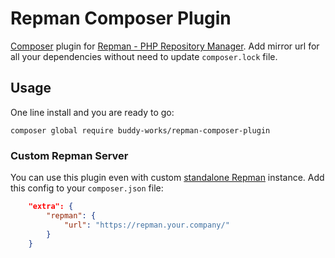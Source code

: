 # Repman Composer Plugin

[Composer](https://getcomposer.org/) plugin for [Repman - PHP Repository Manager](https://repman.io/proxy). Add mirror url for all your dependencies without need to update `composer.lock` file.

## Usage

One line install and you are ready to go:

```shell script
composer global require buddy-works/repman-composer-plugin
```

### Custom Repman Server

You can use this plugin even with custom [standalone Repman](https://repman.io/standalone) instance. Add this config to your `composer.json` file:

```json
    "extra": {
        "repman": {
            "url": "https://repman.your.company/"
        }
    }
```
